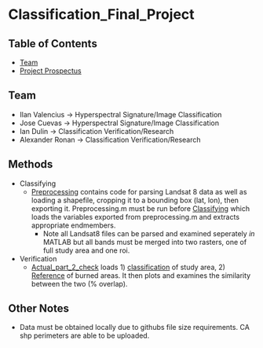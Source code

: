 # Classification_Final_Project #

## Table of Contents ##
- [Team](#team)
- [Project Prospectus](./prospectus.md)

## Team
- Ilan Valencius → Hyperspectral Signature/Image Classification
- Jose Cuevas → Hyperspectral Signature/Image Classification
- Ian Dulin → Classification Verification/Research
- Alexander Ronan → Classification Verification/Research

## Methods
* Classifying
  * [Preprocessing](Classification/Preprocessing.m) contains code for parsing Landsat 8 data as well as loading a shapefile, cropping it to a bounding box (lat, lon), then exporting it. Preprocessing.m must be run before [Classifying](Classification/Classifying.m) which loads the variables exported from preprocessing.m and extracts appropriate endmembers.
    * Note all Landsat8 files can be parsed and examined seperately *in* MATLAB but all bands must be merged into two rasters, one of full study area and one roi.
* Verification
  * [Actual_part_2_check](Check/Actual_part_2_check.m) loads 1) [classification](Check/result_burned.png) of study area, 2) [Reference](Check/comparison_raster.png) of burned areas. It then plots and examines the similarity between the two (% overlap).

## Other Notes
* Data must be obtained locally due to githubs file size requirements. CA shp perimeters are able to be uploaded.
